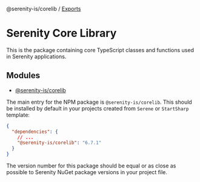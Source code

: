 @serenity-is/corelib / [Exports](modules.md)

# Serenity Core Library

This is the package containing core TypeScript classes and functions used in Serenity applications.

## Modules

- [@serenity-is/corelib](corelib.md)

The main entry for the NPM package is `@serenity-is/corelib`. This should be installed by default 
in your projects created from `Serene` or `StartSharp` template:

```json
{
  "dependencies": {
    // ...
    "@serenity-is/corelib": "6.7.1"
  }
}
```

The version number for this package should be equal or as close as possible to Serenity NuGet package versions in your project file.
